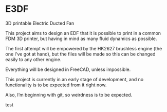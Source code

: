 # E3DF

3D printable Electric Ducted Fan


This project aims to design an EDF that it is possible to print in a common FDM 3D printer, 
but having in mind as many fluid dynamics as possible. 

The first attempt will be empowered by the HK2627 brushless engine (the one I've got at hand),
but the files will be made so this can be changed easily to any other engine.

Everything will be designed in FreeCAD, unless impossible.

This project is currently in an early stage of development, and no functionality is to be 
expected from it right now.

Also, I’m beginning with git, so weirdness is to be expected.

test
